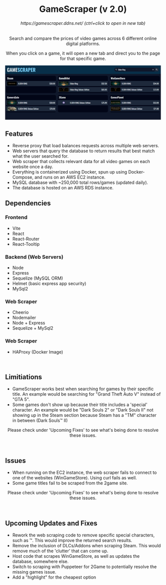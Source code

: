 <h1 align="center">GameScraper (v 2.0)</h1>
<h6 align="center">https://gamescraper.ddns.net/    (ctrl+click to open in new tab)</h6>
<p align="center">Search and compare the prices of video games across 6 different online digital platforms.</p>
<p align="center">When you click on a game, it will open a new tab and direct you to the page for that specific game.</p>
<img src='./images/search_results.png'>


<h2>Features</h2>
<ul>
  <li>Reverse proxy that load balances requests across multiple web servers.</li>
  <li>Web servers that query the database to return results that best match what the user searched for.</li>
  <li>Web scraper that collects relevant data for all video games on each website once a day.</li>
  <li>Everything is containerized using Docker, spun up using Docker-Compose, and runs on an AWS EC2 instance.</li>
  <li>MySQL database with ~250,000 total rows/games (updated daily).</li>
  <li>The database is hosted on an AWS RDS instance.</li>
</ul>


<h2>Dependencies</h2>
<h3>Frontend</h3>
<ul>
  <li>Vite</li>
  <li>React</li>
  <li>React-Router</li>
  <li>React-Tooltip</li>
</ul>
<h3>Backend (Web Servers)</h3>
<ul>
  <li>Node</li>
  <li>Express</li>
  <li>Sequelize (MySQL ORM)</li>
  <li>Helmet (basic express app security)</li>
  <li>MySql2</li>
</ul>
<h3>Web Scraper</h3>
<ul>
  <li>Cheerio</li>
  <li>Nodemailer</li>
  <li>Node + Express</li>
  <li>Sequelize + MySql2</li>
</ul>
<h3>Web Scraper</h3>
<ul>
  <li>HAProxy (Docker Image)</li>
</ul>
<br>

<h2>Limitiations</h2>
<ul>
  <li>GameScraper works best when searching for games by their specific title. An example would be searching for "Grand Theft Auto V" instead of "GTA 5". </li>
  <li>Some games don't show up because their title includes a 'special' character. An example would be "Dark Souls 2" or "Dark Souls II" not showing up in the Steam section because Steam has a "TM" character in between (Dark Souls™️ II)</li>
</ul>
<p align="center">Please check under 'Upcoming Fixes' to see what's being done to resolve these issues.</p>
<br>

<h2>Issues</h2>
<ul>
  <li>When running on the EC2 instance, the web scraper fails to connect to one of the websites (WinGameStore). Using curl fails as well.</li>
  <li>Some game titles fail to be scraped from the 2game site.</li>
</ul>
<p align="center">Please check under 'Upcoming Fixes' to see what's being done to resolve these issues.</p>
<br>

<h2>Upcoming Updates and Fixes</h2>
<ul>
  <li>Rework the web scraping code to remove specific special characters, such as ™️. This would improve the returned search results.</li>
  <li>Remove the inclusion of DLCs/Addons when scraping Steam. This would remove much of the 'clutter' that can come up.</li>
  <li>Host code that scrapes WinGameStore, as well as updates the database, somewhere else.</li>
  <li>Switch to scraping with Puppeteer for 2Game to potentially resolve the missing games issue.</li>
  <li>Add a "highlight" for the cheapest option</li>
</ul>


